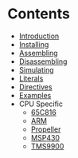 Contents
========
* [Introduction](introduction.md)
* [Installing](installing.md)
* [Assembling](assembling.md)
* [Disassembling](disassembling.md)
* [Simulating](simulating.md)
* [Literals](literals.md)
* [Directives](directives.md)
* [Examples](examples.md)
* CPU Specific
  * [65C816](65C816.md)
  * [ARM](ARM.md)
  * [Propeller](Propeller.md)
  * [MSP430](MSP430.md)
  * [TMS9900](TMS9900.md)

